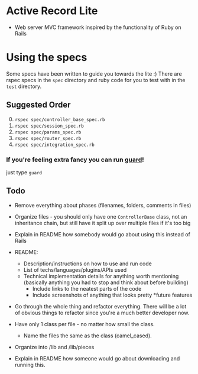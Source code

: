 # Active Record Lite
* Web server MVC framework inspired by the functionality of Ruby on Rails


  
# Using the specs
Some specs have been written to guide you towards the lite :) There are rspec
specs in the `spec` directory and ruby code for you to test with in the `test`
directory.

## Suggested Order
0.  `rspec spec/controller_base_spec.rb`
0.  `rspec spec/session_spec.rb`
0.  `rspec spec/params_spec.rb`
0.  `rspec spec/router_spec.rb`
0.  `rspec spec/integration_spec.rb`

### If you're feeling extra fancy you can run [guard](https://github.com/guard/guard)! 
just type `guard`


## Todo

  * Remove everything about phases (filenames, folders, comments in files)
  * Organize files - you should only have one `ControllerBase` class, not an inheritance chain, but still have it split up over multiple files if it's too big
  * Explain in README how somebody would go about using this instead of Rails
  
  * README:
    * Description/instructions on how to use and run code
    * List of techs/languages/plugins/APIs used
    * Technical implementation details for anything worth mentioning (basically anything you had to stop and think about before building)
      * Include links to the neatest parts of the code
      * Include screenshots of anything that looks pretty
    *future features
  * Go through the whole thing and refactor everything. There will be a lot of obvious things to refactor since you're a much better developer now.
  * Have only 1 class per file - no matter how small the class.
    * Name the files the same as the class (camel_cased).
  * Organize into /lib and /lib/pieces
  * Explain in README how someone would go about downloading and running this.
